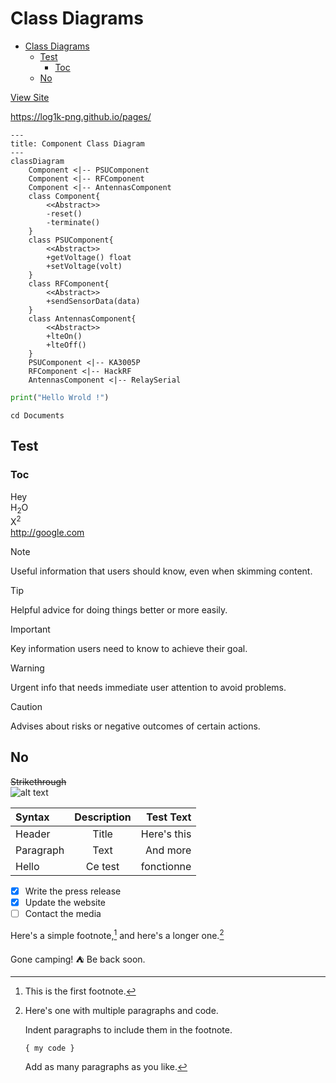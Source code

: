 # Class Diagrams

<!-- TOC -->
- [Class Diagrams](#class-diagrams)
  - [Test](#test)
    - [Toc](#toc)
  - [No](#no)
<!-- TOC -->

[View Site](https://log1k-png.github.io/pages/)

<https://log1k-png.github.io/pages/>

```mermaid
---
title: Component Class Diagram
---
classDiagram
    Component <|-- PSUComponent
    Component <|-- RFComponent
    Component <|-- AntennasComponent
    class Component{
        <<Abstract>>
        -reset()
        -terminate()
    }
    class PSUComponent{
        <<Abstract>>
        +getVoltage() float
        +setVoltage(volt)
    }
    class RFComponent{
        <<Abstract>>
        +sendSensorData(data)
    }
    class AntennasComponent{
        <<Abstract>>
        +lteOn()
        +lteOff()
    }
    PSUComponent <|-- KA3005P
    RFComponent <|-- HackRF
    AntennasComponent <|-- RelaySerial
```

```python
print("Hello Wrold !")
```

```shell
cd Documents
```

## Test

### Toc

Hey  
H<sub>2</sub>O  
X<sup>2</sup>  
<http://google.com>

> [!NOTE]
> Useful information that users should know, even when skimming content.
<!--  -->
> [!TIP]
> Helpful advice for doing things better or more easily.
<!--  -->
> [!IMPORTANT]
> Key information users need to know to achieve their goal.
<!--  -->
> [!WARNING]
> Urgent info that needs immediate user attention to avoid problems.
<!--  -->
> [!CAUTION]
> Advises about risks or negative outcomes of certain actions.

## No

~~Strikethrough~~  
![alt text](https://upload.wikimedia.org/wikipedia/commons/4/48/Markdown-mark.svg "Title Text")

| Syntax      | Description | Test Text     |
| :---        |    :----:   |          ---: |
| Header      | Title       | Here's this   |
| Paragraph   | Text        | And more      |
| Hello | Ce test | fonctionne |

- [x] Write the press release
- [x] Update the website
- [ ] Contact the media

Here's a simple footnote,[^1] and here's a longer one.[^bignote]

Gone camping! :tent: Be back soon.  

[^1]: This is the first footnote.

[^bignote]: Here's one with multiple paragraphs and code.

    Indent paragraphs to include them in the footnote.

    `{ my code }`

    Add as many paragraphs as you like.
